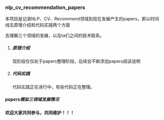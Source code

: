 ### nlp_cv_recommendation_papers



本项目是记录NLP、CV、Recommend领域到现在发展产生的papers，即以时间线去原理介绍和代码实践两个方面

去理解三个领域的发展，以及ta们之间的技术联系。

1. ##### 原理介绍

   现阶段仅仅处于papers整理阶段，后续会不断添加papers阅读说明

2. ##### 代码实践

   代码实践正在进行中，有些代码正在整理。





##### papers模拟三领域发展情况











**欢迎大家共同参与，共同维护！！！**





